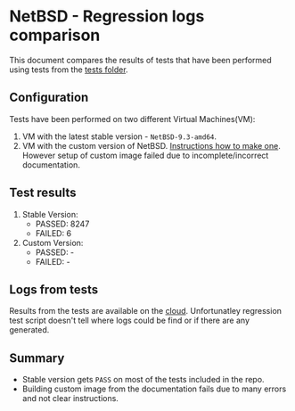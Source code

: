 # NetBSD - Regression logs comparison

This document compares the results of tests that have been performed using tests
from the [tests folder](https://github.com/NetBSD/src/tree/trunk/tests).

## Configuration

Tests have been performed on two different Virtual Machines(VM):

1. VM with the latest stable version - `NetBSD-9.3-amd64`.
1. VM with the custom version of NetBSD.
    [Instructions how to make one](https://github.com/3mdeb/fwupd-bsd-documentation/tree/main/netbsd).
    However setup of custom image failed due to incomplete/incorrect
    documentation.

## Test results

1. Stable Version:
   * PASSED: 8247
   * FAILED: 6
1. Custom Version:
   * PASSED: -
   * FAILED: -

## Logs from tests

Results from the tests are available on the
[cloud](https://cloud.3mdeb.com/index.php/s/5ZXcec2KpxPGCQS). Unfortunatley
regression test script doesn't tell where logs could be find or if there are
any generated.

## Summary

* Stable version gets `PASS` on most of the tests included in the repo.
* Building custom image from the documentation fails due to many errors and
    not clear instructions.
